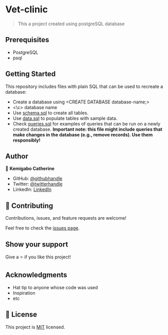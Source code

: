# Vet-clinic

> This a project created using postgreSQL database

## Prerequisites

- PostgreSQL
- psql

## Getting Started

This repository includes files with plain SQL that can be used to recreate a database:

- Create a database using <CREATE DATABASE database-name;>
- <\c> database name
- Use [schema.sql](./schema.sql) to create all tables.
- Use [data.sql](./data.sql) to populate tables with sample data.
- Check [queries.sql](./queries.sql) for examples of queries that can be run on a newly created database. **Important note: this file might include queries that make changes in the database (e.g., remove records). Use them responsibly!**

## Author

👤 **Kemigabo Catherine**

- GitHub: [@githubhandle](https://github.com/kemigabocatherine)
- Twitter: [@twitterhandle](https://twitter.com/home?lang=en)
- LinkedIn: [LinkedIn](https://www.linkedin.com/in/kemigabocatherine/)

## 🤝 Contributing

Contributions, issues, and feature requests are welcome!

Feel free to check the [issues page](https://github.com/kemigabocatherine/Vet-clinic/issues).

## Show your support

Give a ⭐️ if you like this project!

## Acknowledgments

- Hat tip to anyone whose code was used
- Inspiration
- etc

## 📝 License

This project is [MIT](./MIT.md) licensed.
